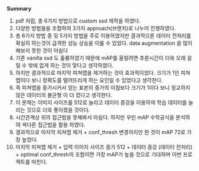 
**Summary**

1. pdf 처럼, 총 6가지 방법으로  custom ssd 제작을 하였다. 
2. 다양한 방법들을 조합하여 3가지 approach(브랜치)로 나누어 진행하였다.
3. 총 6가지 방법 중 뒷 5가지 방법을 주로 이용하였지만 결과적으론 데이터 전처리를 확실히 하는것이
   급격한 성능 상승을 이룰 수 있었다. data augmentation 을 많이 해보지 못한 것이 아쉽다
4. 기존 vanilla ssd 도 훌륭하였기 때문에 mAP를 올릴려면 추론시간이 더욱 오래 걸릴 수 밖에 없게 하는     것이 맞다고 생각하였다. 
5. 하지만 결과적으로 마지막 피쳐맵을 제거하는 것이 효과적이었다. 크기가 1인 피쳐맵이다 보니 정확도를    떨어뜨리게 하는 요인일 수 있었다고 생각한다. 
6. 즉 피쳐맵을 증가시커서 얻는 표본의 증가의 이점보다 크기가 1이다 보니 정교하지 않은 데이터의 불균형   이 더 컸다고 생각한다.
7. 이 문제는 이미지 사이즈를 512로 늘리고 데이터 증강을 이용하여 학습 데이터를 늘리는 것으로 더욱       좋아졌을 것이다.
8. 시간관계상 위의 접근법을 못해봐서 아쉽다. 하지만 우린 mAP 수학공식을 분석하여 색다른 접근법을 활용   하였다.
9. 결과적으로 마지막 피쳐맵 제거 + conf_thresh 변경까지만 한 것이 mAP 72로 가장 높았다.
10.  마지막 피쳐맵 제거 + 입력 이미지 사이즈 증가 512 + 데이터 증강 (데이터 전처리) + optimal conf_thresh의 조합이면 가장 mAP가 높을 것으로 기대하며 이번 프로젝트를 마친다.
